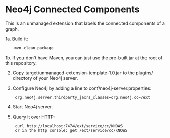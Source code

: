 Neo4j Connected Components
================================

This is an unmanaged extension that labels the connected components of a graph.

1a. Build it: 

        mvn clean package

1b. If you don't have Maven, you can just use the pre-built jar at the root of this repository.

2. Copy target/unmanaged-extension-template-1.0.jar to the plugins/ directory of your Neo4j server.

3. Configure Neo4j by adding a line to conf/neo4j-server.properties:

        org.neo4j.server.thirdparty_jaxrs_classes=org.neo4j.cc=/ext

4. Start Neo4j server.

5. Query it over HTTP:

        curl http://localhost:7474/ext/service/cc/KNOWS
        or in the http console: get /ext/service/cc/KNOWS


